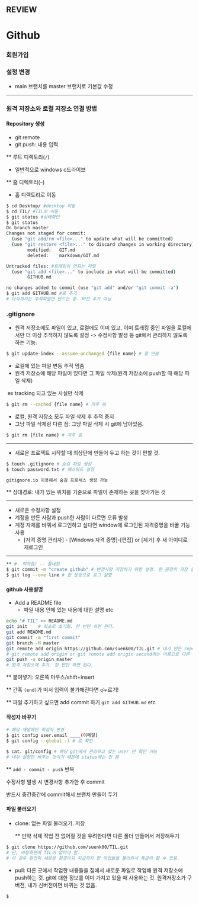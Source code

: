 ## REVIEW

# Github

### 회원가입

### 설정 변경

- main 브랜치를 master 브랜치로 기본값 수정

---

### 원격 저장소와 로컬 저장소 연결 방법

#### Repository 생성

- git remote
- git push: 내용 입력

**  루트 디렉토리(`/`)

- 일반적으로 windows c드라이브

** 홈 디렉토리(`~`)

- 홈 디렉토리로 이동

```BASH
$ cd Desktop/ #desktop 이동
$ cd TIL/ #TIL로 이동
$ git status #상태확인
$ git status
On branch master
Changes not staged for commit:
  (use "git add/rm <file>..." to update what will be committed)
  (use "git restore <file>..." to discard changes in working directory)
        modified:   GIT.md
        deleted:    markdown/GIT.md

Untracked files: #트래킹이 안되는 파일
  (use "git add <file>..." to include in what will be committed)
        GITHUB.md

no changes added to commit (use "git add" and/or "git commit -a")
$ git add GITHUB.md #로 추가
# 아직까지는 추적파일만 만드는 중. 버전 추가 아님
```

### .gitignore

- 원격 저장소에도 파일이 있고, 로컬에도 이미 있고, 이미 트래킹 중인 파일을 로컬에서만 더 이상 추적하지 않도록 설정 -> 수정사항 발생 등 git에서 관리하지 않도록 하는 기능.

```bash
$ git update-index --assume-unchanged {file name} # 잘 안씀
```

- 로컬에 있는 파일 변동 추적 멈춤
- 원격 저장소에 해당 파일이 있다면 그 파일 삭제(원격 저장소에 push할 때 해당 파일 삭제)

​		ex tracking 되고 있는 사실만 삭제

```bash
$ git rm --cached {file name} # 자주 씀
```

- 로컬, 원격 저장소 모두 파일 삭제 후 추적 중지
- 그냥 파일 삭제랑 다른 점: 그냥 파일 삭제 시 git에 남아있음. 

```bash
$ git rm {file name} # 자주 씀
```

---



- 새로운 프로젝트 시작할 때 최상단에 만들어 두고 하는 것이 편할 것.

```bash
$ touch .gitignore # 숨김 파일 생성
$ touch password.txt # 패스워드 설정

gitignore.io 이용해서 숨김 프로세스 생성 가능 
```

** 상대경로:  내가 있는 위치를 기준으로 파일이 존재하는 곳을 찾아가는 것



---

- 새로운 수정사항 설정
- 계정을 만든 사람과 push한 사람이 다르면 오류 발생
- 계정 자체를 바꿔서 로그인하고 싶다면 window에 로그인된 자격증명을 바꿀 기능 사용
  - [자격 증명 관리자] - [Windows 자격 증명]-[편집] or [제거] 후 새 아이디로 재로그인

----



```bash
** #- 약자씀/ -- 풀네임
$ git commit -m "create github" # 변경사항 저장하기 위한 설명. 한 문장이 가장 좋음
$ git log --one line # 한 문장으로 로그 설명
```



#### github 사용설명

- Add a README file
  - 파일 내용 안에 있는 내용에 대한 설명 etc

```bash
echo "# TIL" >> README.md
git init 	# 최초로 초기화. 한 번만 하면 된다.
git add README.md
git commit -m "first commit"
git branch -M master
git remote add origin https://github.com/suenk00/TIL.git # 내가 만든 repository를 원격저장소에 추가하는데 그 별명을 origin이라는 이름으로 만들어 줌. git으로 관리하고 있는 업로드할 대상의 이름을 만든 것. origin자체의 다른 의미는 없음. git에 밀어넣을 건데 origin이라는 경로에다 master라는 것을 추가하는 것.  햐
# git remote add origin or git remote add origin second라는 이름으로 다른 곳에 저장할 수도 있음
git push -u origin master
# 원격 저장소에 추가. 한 번만 하면 된다.
```

** 붙여넣기: 오른쪽 마우스/shift+insert

** 간혹 `(end)`가 떠서 입력이 불가해진다면 `q`누르기!

** 파일 추가하고 싶으면 add commit 하기 `git add GITHUB.md` etc



#### 작성자 바꾸기

```bash
# 해당 채널에만 작성자 변경
$ git config user.email ____(이메일)
$ git config --global -l # 로 확인

$ cat. git/config # 해당 git에서 관리하고 있는 user 만 확인 가능
# 내부 설정만 바꾸는 것이기 때문에 status에는 안 뜸
```



** `add - commit - push` 반복

수정사항 발생 시 변경사항 추가한 후  commit

반드시 중간중간에 commit해서 브랜치 만들어 두기



#### 파일 불러오기

- clone: 없는 파일 불러오기. 저장

  ** 만약 삭제 작업 전 없어질 것을 우려한다면 다른 폴더 만들어서 저장해두기

```bash
$ git clone https://github.com/suenk00/TIL.git
# 단, 바탕화면에 TIL이 없어야 함.
# 이 경우 완전히 새로운 환경이되 지금까지 한 작업들을 불러와서 똑같이 할 수 있음.
```

- pull: 다른 곳에서 작업한 내용들을 집에서 새로운 파일로 작업해 원격 저장소에 push하는 것. git에 대한 정보를 이미 가지고 있을 때 사용하는 것. 원격저장소가 구버전, 내가 신버전이면 바뀌는 것 없음. 

```bash
$ 
```






